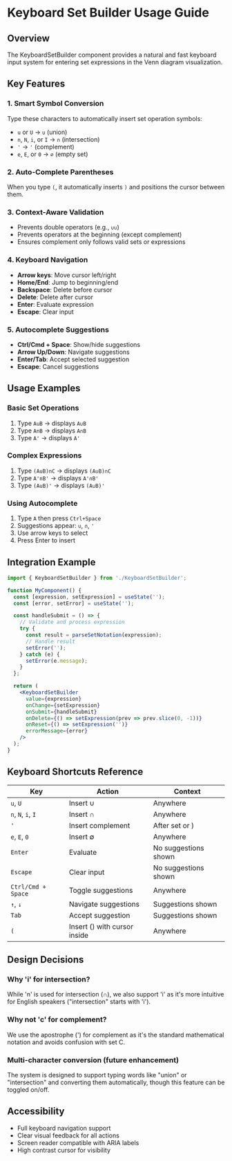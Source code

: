 # Keyboard Set Builder Usage Guide

## Overview
The KeyboardSetBuilder component provides a natural and fast keyboard input system for entering set expressions in the Venn diagram visualization.

## Key Features

### 1. Smart Symbol Conversion
Type these characters to automatically insert set operation symbols:
- `u` or `U` → `∪` (union)
- `n`, `N`, `i`, or `I` → `∩` (intersection)  
- `'` → `'` (complement)
- `e`, `E`, or `0` → `∅` (empty set)

### 2. Auto-Complete Parentheses
When you type `(`, it automatically inserts `)` and positions the cursor between them.

### 3. Context-Aware Validation
- Prevents double operators (e.g., `∪∪`)
- Prevents operators at the beginning (except complement)
- Ensures complement only follows valid sets or expressions

### 4. Keyboard Navigation
- **Arrow keys**: Move cursor left/right
- **Home/End**: Jump to beginning/end
- **Backspace**: Delete before cursor
- **Delete**: Delete after cursor
- **Enter**: Evaluate expression
- **Escape**: Clear input

### 5. Autocomplete Suggestions
- **Ctrl/Cmd + Space**: Show/hide suggestions
- **Arrow Up/Down**: Navigate suggestions
- **Enter/Tab**: Accept selected suggestion
- **Escape**: Cancel suggestions

## Usage Examples

### Basic Set Operations
1. Type `AuB` → displays `A∪B`
2. Type `AnB` → displays `A∩B`
3. Type `A'` → displays `A'`

### Complex Expressions
1. Type `(AuB)nC` → displays `(A∪B)∩C`
2. Type `A'nB'` → displays `A'∩B'`
3. Type `(AuB)'` → displays `(A∪B)'`

### Using Autocomplete
1. Type `A` then press `Ctrl+Space`
2. Suggestions appear: `∪`, `∩`, `'`
3. Use arrow keys to select
4. Press Enter to insert

## Integration Example

```jsx
import { KeyboardSetBuilder } from './KeyboardSetBuilder';

function MyComponent() {
  const [expression, setExpression] = useState('');
  const [error, setError] = useState('');

  const handleSubmit = () => {
    // Validate and process expression
    try {
      const result = parseSetNotation(expression);
      // Handle result
      setError('');
    } catch (e) {
      setError(e.message);
    }
  };

  return (
    <KeyboardSetBuilder
      value={expression}
      onChange={setExpression}
      onSubmit={handleSubmit}
      onDelete={() => setExpression(prev => prev.slice(0, -1))}
      onReset={() => setExpression('')}
      errorMessage={error}
    />
  );
}
```

## Keyboard Shortcuts Reference

| Key | Action | Context |
|-----|--------|---------|
| `u`, `U` | Insert ∪ | Anywhere |
| `n`, `N`, `i`, `I` | Insert ∩ | Anywhere |
| `'` | Insert complement | After set or ) |
| `e`, `E`, `0` | Insert ∅ | Anywhere |
| `Enter` | Evaluate | No suggestions shown |
| `Escape` | Clear input | No suggestions shown |
| `Ctrl/Cmd + Space` | Toggle suggestions | Anywhere |
| `↑`, `↓` | Navigate suggestions | Suggestions shown |
| `Tab` | Accept suggestion | Suggestions shown |
| `(` | Insert () with cursor inside | Anywhere |

## Design Decisions

### Why 'i' for intersection?
While 'n' is used for intersection (∩), we also support 'i' as it's more intuitive for English speakers ("intersection" starts with 'i').

### Why not 'c' for complement?
We use the apostrophe (') for complement as it's the standard mathematical notation and avoids confusion with set C.

### Multi-character conversion (future enhancement)
The system is designed to support typing words like "union" or "intersection" and converting them automatically, though this feature can be toggled on/off.

## Accessibility
- Full keyboard navigation support
- Clear visual feedback for all actions
- Screen reader compatible with ARIA labels
- High contrast cursor for visibility